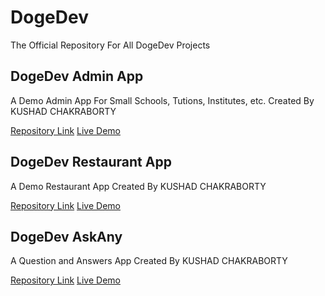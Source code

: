 # DogeDev

The Official Repository For All DogeDev Projects

## DogeDev Admin App

A Demo Admin App For Small Schools, Tutions, Institutes, etc. Created By KUSHAD CHAKRABORTY

<a href="https://github.com/KUSHAD/DogeDev/tree/master/admin">Repository Link</a>
<a href="https://admin-dogedev.web.app/">Live Demo</a>

## DogeDev Restaurant App

A Demo Restaurant App Created By KUSHAD CHAKRABORTY

<a href="https://github.com/KUSHAD/DogeDev/tree/master/restaurant">Repository Link</a>
<a href="https://restaurant-dogedev.web.app/">Live Demo</a>

## DogeDev AskAny

A Question and Answers App Created By KUSHAD CHAKRABORTY

<a href="https://github.com/KUSHAD/DogeDev/tree/master/AskAny">Repository Link</a>
<a href="https://expo.dev/@kushad/AskAny?serviceType=classic&distribution=expo-go">Live Demo</a>
